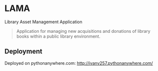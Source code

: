 # LAMA
Library Asset Management Application

> Application for managing new acquisitions and donations of library books within a public library environment.

## Deployment

Deployed on pythonanywhere.com: http://ivanv257.pythonanywhere.com/

